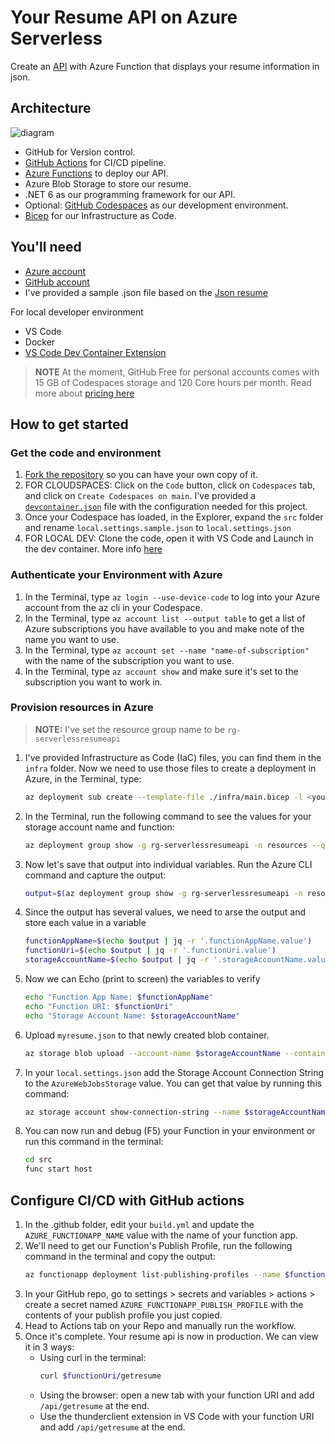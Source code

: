 # Your Resume API on Azure Serverless

Create an [API](https://learn.microsoft.com/training/modules/build-api-azure-functions/3-overview-api) with Azure Function that displays your resume information in json. 

## Architecture 

![diagram](diagram.png)

- GitHub for Version control.
- [GitHub Actions](https://docs.github.com/en/actions) for CI/CD pipeline.
- [Azure Functions](https://learn.microsoft.com/en-us/azure/azure-functions/functions-overview) to deploy our API.
- Azure Blob Storage to store our resume.
- .NET 6 as our programming framework for our API.
- Optional: [GitHub Codespaces](https://docs.github.com/en/codespaces/overview) as our development environment. 
- [Bicep](https://learn.microsoft.com/en-us/azure/azure-resource-manager/bicep/overview?tabs=bicep) for our Infrastructure as Code.

## You'll need

- [Azure account](azure.com/free)
- [GitHub account](github.com/join)
- I've provided a sample .json file based on the [Json resume](https://jsonresume.org/schema/)

For local developer environment

- VS Code
- Docker
- [VS Code Dev Container Extension](https://code.visualstudio.com/docs/devcontainers/tutorials)

> **NOTE**
> At the moment, GitHub Free for personal accounts comes with 15 GB of Codespaces storage and 120 Core hours per month. Read more about [pricing here](https://docs.github.com/billing/managing-billing-for-github-codespaces/about-billing-for-github-codespaces)

## How to get started

### Get the code and environment

1. [Fork the repository](https://docs.github.com/pull-requests/collaborating-with-pull-requests/working-with-forks/about-forks) so you can have your own copy of it. 
2. FOR CLOUDSPACES: Click on the `Code` button, click on `Codespaces` tab, and click on `Create Codespaces on main`. I've provided a [`devcontainer.json`](https://code.visualstudio.com/docs/devcontainers/create-dev-container) file with the configuration needed for this project.
3. Once your Codespace has loaded, in the Explorer, expand the `src` folder and rename `local.settings.sample.json` to `local.settings.json`
4. FOR LOCAL DEV: Clone the code, open it with VS Code and Launch in the dev container. More info [here](https://code.visualstudio.com/docs/devcontainers/containers)

### Authenticate your Environment with Azure
1. In the Terminal, type `az login --use-device-code` to log into your Azure account from the az cli in your Codespace.
2. In the Terminal, type `az account list --output table` to get a list of Azure subscriptions you have available to you and make note of the name you want to use. 
3. In the Terminal, type `az account set --name "name-of-subscription"` with the name of the subscription you want to use.
4. In the Terminal, type `az account show` and make sure it's set to the subscription you want to work in.

### Provision resources in Azure

> **NOTE:** I've set the resource group name to be `rg-serverlessresumeapi`

1. I've provided Infrastructure as Code (IaC) files, you can find them in the `infra` folder. Now we need to use those files to create a deployment in Azure, in the Terminal, type: 
    ```sh
    az deployment sub create --template-file ./infra/main.bicep -l <your-region>   
    ```
2. In the Terminal, run the following command to see the values for your storage account name and function:
    ```sh
    az deployment group show -g rg-serverlessresumeapi -n resources --query properties.outputs 
    ```
3. Now let's save that output into individual variables. Run the Azure CLI command and capture the output:
    ```sh
    output=$(az deployment group show -g rg-serverlessresumeapi -n resources --query properties.outputs)
    ```
4. Since the output has several values, we need to arse the output and store each value in a variable
    ```sh
    functionAppName=$(echo $output | jq -r '.functionAppName.value')
    functionUri=$(echo $output | jq -r '.functionUri.value')
    storageAccountName=$(echo $output | jq -r '.storageAccountName.value')
    ```
5. Now we can Echo (print to screen) the variables to verify
    ```sh
    echo "Function App Name: $functionAppName"
    echo "Function URI: $functionUri"
    echo "Storage Account Name: $storageAccountName"
    ```
6. Upload `myresume.json` to that newly created blob container. 
    ```sh
    az storage blob upload --account-name $storageAccountName --container-name resume --name myresume.json --file myresume.json 
    ```
7. In your `local.settings.json` add the Storage Account Connection String to the `AzureWebJobsStorage` value. You can get that value by running this command: 
    ```sh
    az storage account show-connection-string --name $storageAccountName --resource-group rg-serverlessresumeapi   
    ```
8. You can now run and debug (F5) your Function in your environment or run this command in the terminal: 
    ```sh
    cd src
    func start host
    ```

## Configure CI/CD with GitHub actions

1. In the .github folder, edit your `build.yml` and update the `AZURE_FUNCTIONAPP_NAME` value with the name of your function app.
2. We'll need to get our Function's Publish Profile, run the following command in the terminal and copy the output:
    ```sh
    az functionapp deployment list-publishing-profiles --name $functionAppName --resource-group rg-serverlessresumeapi --xml
    ```
3. In your GitHub repo, go to settings > secrets and variables > actions > create a secret named `AZURE_FUNCTIONAPP_PUBLISH_PROFILE` with the contents of your publish profile you just copied.
4. Head to Actions tab on your Repo and manually run the workflow. 
5. Once it's complete. Your resume api is now in production. We can view it in 3 ways:
    - Using curl in the terminal: 
        ```sh
        curl $functionUri/getresume
        ```
    - Using the browser: open a new tab with your function URI and add `/api/getresume` at the end.
    - Use the thunderclient extension in VS Code with your function URI and add `/api/getresume` at the end.
        
